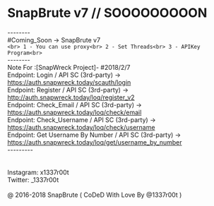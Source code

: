 # SnapBrute v7 // SOOOOOOOOON<br>
--------<br>
#Coming_Soon -> SnapBrute v7<br>
`<br>
1 - You can use proxy<br>
2 - Set Threads<br>
3 - APIKey Program<br>
`<br>
--------<br>
Note For :[SnapWreck Project]- #2018/2/7<br>
Endpoint: Login / API SC (3rd-party) -> https://auth.snapwreck.today/scauth/login<br>
Endpoint: Register / API SC (3rd-party) -> http://auth.snapwreck.today/loq/register_v2<br>
Endpoint: Check_Email / API SC (3rd-party) -> https://auth.snapwreck.today/loq/check/email<br>
Endpoint: Check_Username / API SC (3rd-party) -> https://auth.snapwreck.today/loq/check/username<br>
Endpoint: Get Username By Number / API SC (3rd-party) -> https://auth.snapwreck.today/loq/get/username_by_number<br>
---------<br>
<br><br>
Instagram: x1337r00t<br>
Twitter: _1337r00t<br>
<br>
@ 2016-2018 SnapBrute ( CoDeD With Love By @1337r00t )
<br>
